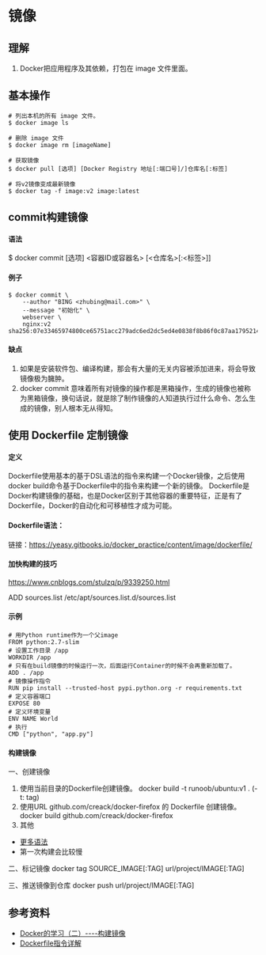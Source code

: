 # 镜像

## 理解
1. Docker把应用程序及其依赖，打包在 image 文件里面。

## 基本操作
```
# 列出本机的所有 image 文件。
$ docker image ls

# 删除 image 文件
$ docker image rm [imageName]

# 获取镜像
$ docker pull [选项] [Docker Registry 地址[:端口号]/]仓库名[:标签]

# 将v2镜像变成最新镜像
$ docker tag -f image:v2 image:latest 
```

## commit构建镜像

#### 语法
$ docker commit [选项] <容器ID或容器名> [<仓库名>[:<标签>]]

#### 例子
```
$ docker commit \
    --author "BING <zhubing@mail.com>" \
    --message "初始化" \
    webserver \
    nginx:v2
sha256:07e33465974800ce65751acc279adc6ed2dc5ed4e0838f8b86f0c87aa1795214
```

#### 缺点
1. 如果是安装软件包、编译构建，那会有大量的无关内容被添加进来，将会导致镜像极为臃肿。
2. docker commit 意味着所有对镜像的操作都是黑箱操作，生成的镜像也被称为黑箱镜像，换句话说，就是除了制作镜像的人知道执行过什么命令、怎么生成的镜像，别人根本无从得知。 

## 使用 Dockerfile 定制镜像

#### 定义
Dockerfile使用基本的基于DSL语法的指令来构建一个Docker镜像，之后使用docker build命令基于Dockerfile中的指令来构建一个新的镜像。 Dockerfile是Docker构建镜像的基础，也是Docker区别于其他容器的重要特征，正是有了Dockerfile，Docker的自动化和可移植性才成为可能。


#### Dockerfile语法：
链接：https://yeasy.gitbooks.io/docker_practice/content/image/dockerfile/

#### 加快构建的技巧

https://www.cnblogs.com/stulzq/p/9339250.html

ADD sources.list /etc/apt/sources.list.d/sources.list

#### 示例
```
# 用Python runtime作为一个父image
FROM python:2.7-slim
# 设置工作目录 /app
WORKDIR /app
# 只有在build镜像的时候运行一次，后面运行Container的时候不会再重新加载了。
ADD . /app
# 镜像操作指令
RUN pip install --trusted-host pypi.python.org -r requirements.txt
# 定义容器端口
EXPOSE 80
# 定义环境变量
ENV NAME World
# 执行
CMD ["python", "app.py"]
```

#### 构建镜像

一、创建镜像
1. 使用当前目录的Dockerfile创建镜像。
docker build -t runoob/ubuntu:v1 .  (-t: tag)
2. 使用URL github.com/creack/docker-firefox 的 Dockerfile 创建镜像。
docker build github.com/creack/docker-firefox
3. 其他
* [更多语法](https://docs.docker.com/engine/reference/commandline/build/#options)
* 第一次构建会比较慢

二、标记镜像
docker tag SOURCE_IMAGE[:TAG] url/project/IMAGE[:TAG]

三、推送镜像到仓库
docker push url/project/IMAGE[:TAG]





## 参考资料
* [Docker的学习（二）----构建镜像](https://www.jianshu.com/p/8b0b973ab0fe)
* [Dockerfile指令详解](http://seanlook.com/2014/11/17/dockerfile-introduction/)
